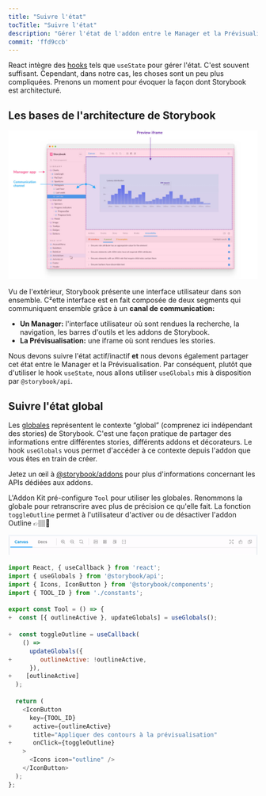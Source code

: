 ```yaml
---
title: "Suivre l'état"
tocTitle: "Suivre l'état"
description: "Gérer l'état de l'addon entre le Manager et la Prévisualisation"
commit: 'ffd9ccb'
---
```


React intègre des [hooks](https://fr.reactjs.org/docs/hooks-state.html#gatsby-focus-wrapper) tels que `useState` pour gérer l'état. C'est souvent suffisant. Cependant, dans notre cas, les choses sont un peu plus compliquées. Prenons un moment pour évoquer la façon dont Storybook est architecturé.

## Les bases de l'architecture de Storybook

![](../../images/manager-preview.jpg)

Vu de l'extérieur, Storybook présente une interface utilisateur dans son ensemble. C²ette interface est en fait composée de deux segments qui communiquent ensemble grâce à un **canal de communication:**

- **Un Manager:** l'interface utilisateur où sont rendues la recherche, la navigation, les barres d'outils et les addons de Storybook.
- **La Prévisualisation:** une iframe où sont rendues les stories.

Nous devons suivre l'état actif/inactif **et** nous devons également partager cet état entre le Manager et la Prévisualisation. Par conséquent, plutôt que d'utiliser le hook `useState`, nous allons utiliser `useGlobals` mis à disposition par `@storybook/api`.

## Suivre l'état global

Les [globales](https://storybook.js.org/docs/react/essentials/toolbars-and-globals/#globals) représentent le contexte “global” (comprenez ici indépendant des stories) de Storybook. C'est une façon pratique de partager des informations entre différentes stories, différents addons et décorateurs. Le hook `useGlobals` vous permet d'accéder à ce contexte depuis l'addon que vous êtes en train de créer.

<div class="aside">Jetez un œil à <a href="https://storybook.js.org/docs/react/addons/addons-api">@storybook/addons</a> pour plus d'informations concernant les APIs dédiées aux addons.</div>

L'Addon Kit pré-configure `Tool` pour utiliser les globales. Renommons la globale pour retranscrire avec plus de précision ce qu'elle fait. La fonction `toggleOutline` permet à l'utilisateur d'activer ou de désactiver l'addon Outline 👉🏽🔘

![L'outil suit l'état actif/inactif](../../images/track-state.gif)

```diff:title=src/Tool.js
import React, { useCallback } from 'react';
import { useGlobals } from '@storybook/api';
import { Icons, IconButton } from '@storybook/components';
import { TOOL_ID } from './constants';

export const Tool = () => {
+  const [{ outlineActive }, updateGlobals] = useGlobals();

+  const toggleOutline = useCallback(
    () =>
      updateGlobals({
+        outlineActive: !outlineActive,
      }),
+    [outlineActive]
  );

  return (
    <IconButton
      key={TOOL_ID}
+      active={outlineActive}
       title="Appliquer des contours à la prévisualisation"
+      onClick={toggleOutline}
    >
      <Icons icon="outline" />
    </IconButton>
  );
};
```
